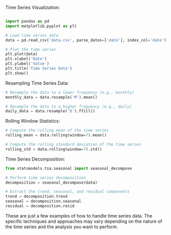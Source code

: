 Time Series Visualization:

```python

import pandas as pd
import matplotlib.pyplot as plt

# Load time series data
data = pd.read_csv('data.csv', parse_dates=['date'], index_col='date')

# Plot the time series
plt.plot(data)
plt.xlabel('Date')
plt.ylabel('Value')
plt.title('Time Series Data')
plt.show()
```

Resampling Time Series Data:

```python
# Resample the data to a lower frequency (e.g., monthly)
monthly_data = data.resample('M').mean()

# Resample the data to a higher frequency (e.g., daily)
daily_data = data.resample('D').ffill()

```

Rolling Window Statistics:
```python
# Compute the rolling mean of the time series
rolling_mean = data.rolling(window=7).mean()

# Compute the rolling standard deviation of the time series
rolling_std = data.rolling(window=7).std()

```

Time Series Decomposition:
```python
from statsmodels.tsa.seasonal import seasonal_decompose

# Perform time series decomposition
decomposition = seasonal_decompose(data)

# Extract the trend, seasonal, and residual components
trend = decomposition.trend
seasonal = decomposition.seasonal
residual = decomposition.resid

```

These are just a few examples of how to handle time series data. The specific techniques and approaches may vary depending on the nature of the time series and the analysis you want to perform.